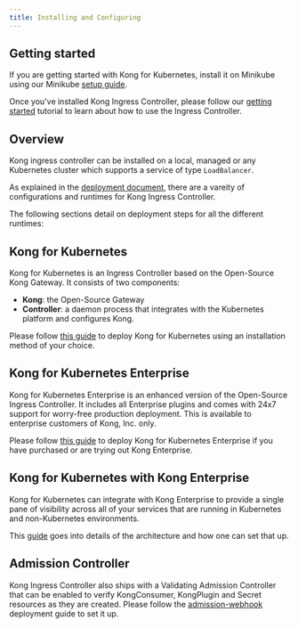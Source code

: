 ```yaml
---
title: Installing and Configuring
---
```


## Getting started

If you are getting started with Kong for Kubernetes,
install it on Minikube using our Minikube [setup guide](/kong-ingress-controller/{{page.kong_version}}/deployment/minikube).

Once you've installed Kong Ingress Controller, please follow our
[getting started](/kong-ingress-controller/{{page.kong_version}}/guides/getting-started) tutorial to learn
about how to use the Ingress Controller.

## Overview

Kong ingress controller can be installed on a local, managed
or any Kubernetes cluster which supports a service of type `LoadBalancer`.

As explained in the [deployment document](/kong-ingress-controller/{{page.kong_version}}/concepts/deployment), there
are a vareity of configurations and runtimes for Kong Ingress Controller.

The following sections detail on deployment steps for all the different
runtimes:

## Kong for Kubernetes


Kong for Kubernetes is an Ingress Controller based on the
Open-Source Kong Gateway. It consists of two components:

- **Kong**: the Open-Source Gateway
- **Controller**: a daemon process that integrates with the
  Kubernetes platform and configures Kong.

Please follow [this guide](/kong-ingress-controller/{{page.kong_version}}/deployment/k4k8s) to deploy Kong for Kubernetes
using an installation method of your choice.

## Kong for Kubernetes Enterprise

Kong for Kubernetes Enterprise is an enhanced version of
the Open-Source Ingress Controller. It includes all
Enterprise plugins and comes with 24x7 support for worry-free
production deployment.
This is available to enterprise customers of Kong, Inc. only.

Please follow [this guide](/kong-ingress-controller/{{page.kong_version}}/deployment/k4k8s-enterprise) to deploy Kong for Kubernetes
Enterprise if you have purchased or are trying out Kong Enterprise.

## Kong for Kubernetes with Kong Enterprise

Kong for Kubernetes can integrate with Kong Enterprise to
provide a single pane of visibility across all of your services
that are running in Kubernetes and non-Kubernetes environments.

This [guide](/kong-ingress-controller/{{page.kong_version}}/deployment/kong-enterprise) goes into details of
the architecture and how one can set that up.

## Admission Controller

Kong Ingress Controller also ships with a Validating
Admission Controller that
can be enabled to verify KongConsumer, KongPlugin and Secret
resources as they are created.
Please follow the [admission-webhook](/kong-ingress-controller/{{page.kong_version}}/deployment/admission-webhook) deployment
guide to set it up.
